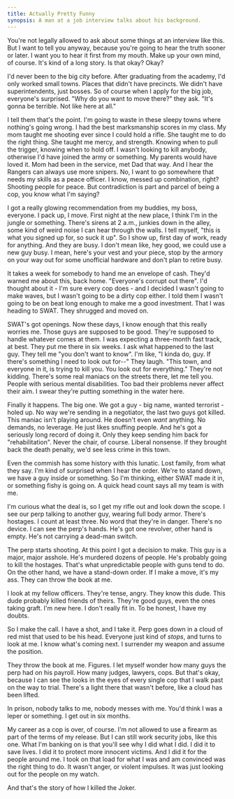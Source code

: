 ```yaml
---
title: Actually Pretty Funny
synopsis: A man at a job interview talks about his background.
---
```


You're not legally allowed to ask about some things at an interview like this.
But I want to tell you anyway, because you're going to hear the truth
sooner or later.
I want you to hear it first from my mouth.
Make up your own mind, of course.
It's kind of a long story. Is that okay? Okay?

I'd never been to the big city before.
After graduating from the academy, I'd only worked small towns.
Places that didn't have precincts.
We didn't have superintendents, just bosses.
So of course when I apply for the big job, everyone's surprised.
"Why do you want to move there?" they ask.
"It's gonna be terrible. Not like here at all."

I tell them that's the point.
I'm going to waste in these sleepy towns where nothing's going wrong.
I had the best marksmanship scores in my class.
My mom taught me shooting ever since I could hold a rifle.
She taught me to do the right thing.
She taught me mercy, and strength.
Knowing when to pull the trigger, knowing when to hold off.
I wasn't looking to kill anybody, otherwise I'd have joined the army
or something.
My parents would have loved it.
Mom had been in the service, met Dad that way.
And I hear the Rangers can always use more snipers.
No, I want to go somewhere that needs my skills as a peace officer.
I know, messed up combination, right?
Shooting people for peace.
But contradiction is part and parcel of being a cop, you know what I'm saying?

I got a really glowing recommendation from my buddies, my boss, everyone.
I pack up, I move.
First night at the new place, I think I'm in the jungle or something.
There's sirens at 2 a.m., junkies down in the alley,
some kind of weird noise I can hear through the walls.
I tell myself, "this is what you signed up for, so suck it up".
So I show up, first day of work, ready for anything.
And they are busy.
I don't mean like, hey good, we could use a new guy busy.
I mean, here's your vest and your piece, stop by the armory on your way out
for some unofficial hardware and don't plan to retire busy.

It takes a week for somebody to hand me an envelope of cash.
They'd warned me about this, back home.
"Everyone's corrupt out there".
I'd thought about it - I'm sure every cop does - and I decided
I wasn't going to make waves, but I wasn't going to be a dirty cop either.
I told them I wasn't going to be on beat long enough to make me a good
investment. That I was heading to SWAT. They shrugged and moved on.

SWAT's got openings.
Now these days, I know enough that this really worries me.
Those guys are supposed to be good.
They're supposed to handle whatever comes at them.
I was expecting a three-month fast track, at best.
They put me there in six weeks.
I ask what happened to the last guy.
They tell me "you don't want to know".
I'm like, "I kinda do, guy. If there's something I need to look out for--"
They laugh. "This town, and everyone in it, is trying to kill you.
You look out for everything."
They're not kidding.
There's some real maniacs on the streets there, let me tell you.
People with serious mental disabilities.
Too bad their problems never affect their aim.
I swear they're putting something in the water here.

Finally it happens.
The big one.
We got a guy - big name, wanted terrorist - holed up.
No way we're sending in a negotiator, the last two guys got killed.
This maniac isn't playing around.
He doesn't even _want_ anything.
No demands, no leverage.
He just likes snuffing people.
And he's got a seriously long record of doing it.
Only they keep sending him back for "rehabilitation".
Never the chair, of course.
Liberal nonsense.
If they brought back the death penalty, we'd see less crime in this town.

Even the commish has some history with this lunatic.
Lost family, from what they say.
I'm kind of surprised when I hear the order.
We're to stand down, we have a guy inside or something.
So I'm thinking, either SWAT made it in, or something fishy is going on.
A quick head count says all my team is with me.

I'm curious what the deal is, so I get my rifle out and look down the scope.
I see our perp talking to another guy, wearing full body armor.
There's hostages.
I count at least three.
No word that they're in danger.
There's no device.
I can see the perp's hands.
He's got one revolver, other hand is empty.
He's not carrying a dead-man switch.

The perp starts shooting.
At this point I got a decision to make.
This guy is a major, major asshole.
He's murdered dozens of people.
He's probably going to kill the hostages.
That's what unpredictable people with guns tend to do.
On the other hand, we have a stand-down order.
If I make a move, it's my ass.
They can throw the book at me.

I look at my fellow officers.
They're tense, angry.
They know this dude.
This dude probably killed friends of theirs.
They're good guys, even the ones taking graft.
I'm new here.
I don't really fit in.
To be honest, I have my doubts.

So I make the call.
I have a shot, and I take it.
Perp goes down in a cloud of red mist that used to be his head.
Everyone just kind of _stops_, and turns to look at me.
I know what's coming next.
I surrender my weapon and assume the position.

They throw the book at me.
Figures.
I let myself wonder how many guys the perp had on his payroll.
How many judges, lawyers, cops.
But that's okay, because I can see the looks in the eyes of
every single cop that I walk past on the way to trial.
There's a light there that wasn't before, like a cloud has been lifted.

In prison, nobody talks to me, nobody messes with me.
You'd think I was a leper or something.
I get out in six months.

My career as a cop is over, of course.
I'm not allowed to use a firearm as part of the terms of my release.
But I can still work security jobs, like this one.
What I'm banking on is that you'll see why I did what I did.
I did it to save lives.
I did it to protect more innocent victims.
And I did it for the people around me.
I took on that load for what I was and am convinced was the right thing to do.
It wasn't anger, or violent impulses.
It was just looking out for the people on my watch.

And that's the story of how I killed the Joker.
